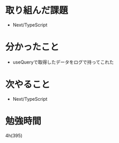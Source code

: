 # 取り組んだ課題

- Next/TypeScript

# 分かったこと

- useQueryで取得したデータをログで持ってこれた

# 次やること

- Next/TypeScript

# 勉強時間
4h(395)